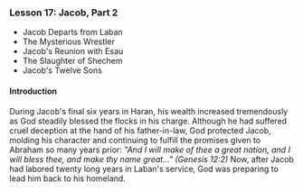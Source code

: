 ### Lesson 17: Jacob, Part 2

* Jacob Departs from Laban* The Mysterious Wrestler* Jacob's Reunion with Esau* The Slaughter of Shechem* Jacob's Twelve Sons

#### Introduction

During Jacob's final six years in Haran, his wealth increased tremendously as God steadily blessed the flocks in his charge. Although he had suffered cruel deception at the hand of his father-in-law, God protected Jacob, molding his character and continuing to fulfill the promises given to Abraham so many years prior:  *"And I will make of thee a great nation, and I will bless thee, and make thy name great..." (Genesis 12:2)* Now, after Jacob had labored twenty long years in Laban's service, God was preparing to lead him back to his homeland.